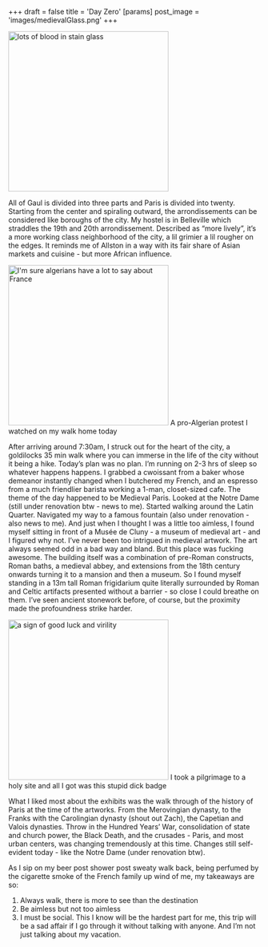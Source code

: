 +++
draft = false
title = 'Day Zero'
[params]
    post_image = 'images/medievalGlass.png'
+++

<img src="medievalGlass.png" alt="lots of blood in stain glass" style="height: 20rem;">

All of Gaul is divided into three parts and Paris is divided into twenty. Starting from the center and spiraling outward, the arrondissements can be considered like boroughs of the city. My hostel is in Belleville which straddles the 19th and 20th arrondissement. Described as “more lively”, it’s a more working class neighborhood of the city, a lil grimier a lil rougher on the edges. It reminds me of Allston in a way with its fair share of Asian markets and cuisine - but more African influence. 

<img src="algerianProtest.png" alt="I'm sure algerians have a lot to say about France" style="height: 20rem;">
A pro-Algerian protest I watched on my walk home today


After arriving around 7:30am, I struck out for the heart of the city, a goldilocks 35 min walk where you can immerse in the life of the city without it being a hike. Today’s plan was no plan. I’m running on 2-3 hrs of sleep so whatever happens happens. I grabbed a cwoissant from a baker whose demeanor instantly changed when I butchered my French, and an espresso from a much friendlier barista working a 1-man, closet-sized cafe.
The theme of the day happened to be Medieval Paris. Looked at the Notre Dame (still under renovation btw - news to me). Started walking around the Latin Quarter. Navigated my way to a famous fountain (also under renovation - also news to me). And just when I thought I was a little too aimless, I found myself sitting in front of a Musée de Cluny - a museum of medieval art - and I figured why not.
I’ve never been too intrigued in medieval artwork. The art always seemed odd in a bad way and bland. But this place was fucking awesome. The building itself was a combination of pre-Roman constructs, Roman baths, a medieval abbey, and extensions from the 18th century onwards turning it to a mansion and then a museum. So I found myself standing in a 13m tall Roman frigidarium quite literally surrounded by Roman and Celtic artifacts presented without a barrier - so close I could breathe on them. I’ve seen ancient stonework before, of course, but the proximity made the profoundness strike harder.

<img src="dickBadges.png" alt="a sign of good luck and virility" style="height: 20rem;">
I took a pilgrimage to a holy site and all I got was this stupid dick badge


What I liked most about the exhibits was the walk through of the history of Paris at the time of the artworks. From the Merovingian dynasty, to the Franks with the Carolingian dynasty (shout out Zach), the Capetian and Valois dynasties. Throw in the Hundred Years’ War, consolidation of state and church power, the Black Death, and the crusades - Paris, and most urban centers, was changing tremendously at this time. Changes still self-evident today - like the Notre Dame (under renovation btw).

As I sip on my beer post shower post sweaty walk back, being perfumed by the cigarette smoke of the French family up wind of me, my takeaways are so:
1. Always walk, there is more to see than the destination 
2. Be aimless but not too aimless
3. I must be social. This I know will be the hardest part for me, this trip will be a sad affair if I go through it without talking with anyone. And I’m not just talking about my vacation. 